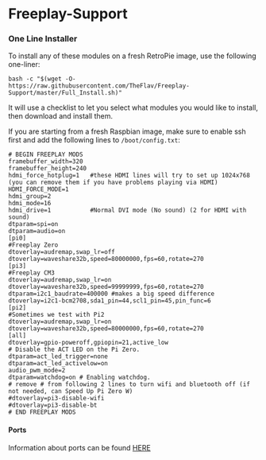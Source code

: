 # Freeplay-Support

### One Line Installer
To install any of these modules on a fresh RetroPie image, use the following one-liner:
```
bash -c "$(wget -O- https://raw.githubusercontent.com/TheFlav/Freeplay-Support/master/Full_Install.sh)"
```
It will use a checklist to let you select what modules you would like to install, then download and install them.

If you are starting from a fresh Raspbian image, make sure to enable ssh first and add the following lines to `/boot/config.txt`:
```
# BEGIN FREEPLAY MODS
framebuffer_width=320
framebuffer_height=240
hdmi_force_hotplug=1   #these HDMI lines will try to set up 1024x768 (you can remove them if you have problems playing via HDMI)
HDMI_FORCE_MODE=1
hdmi_group=2
hdmi_mode=16
hdmi_drive=1           #Normal DVI mode (No sound) (2 for HDMI with sound)
dtparam=spi=on
dtparam=audio=on
[pi0]
#Freeplay Zero
dtoverlay=audremap,swap_lr=off
dtoverlay=waveshare32b,speed=80000000,fps=60,rotate=270
[pi3]
#Freeplay CM3
dtoverlay=audremap,swap_lr=on
dtoverlay=waveshare32b,speed=99999999,fps=60,rotate=270
dtparam=i2c1_baudrate=400000 #makes a big speed difference
dtoverlay=i2c1-bcm2708,sda1_pin=44,scl1_pin=45,pin_func=6
[pi2]
#Sometimes we test with Pi2
dtoverlay=audremap,swap_lr=on
dtoverlay=waveshare32b,speed=80000000,fps=60,rotate=270
[all]
dtoverlay=gpio-poweroff,gpiopin=21,active_low
# Disable the ACT LED on the Pi Zero.
dtparam=act_led_trigger=none
dtparam=act_led_activelow=on
audio_pwm_mode=2
dtparam=watchdog=on # Enabling watchdog.
# remove # from following 2 lines to turn wifi and bluetooth off (if not needed, can Speed Up Pi Zero W)
#dtoverlay=pi3-disable-wifi
#dtoverlay=pi3-disable-bt
# END FREEPLAY MODS
```

#### Ports
Information about ports can be found [HERE](./Ports.md)
